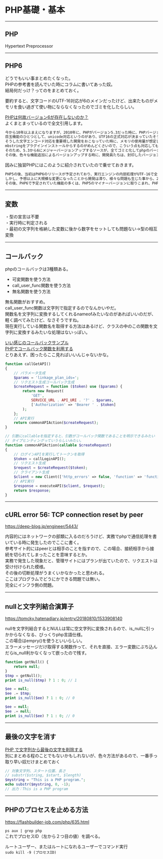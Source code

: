 # PHP基礎・基本

---

## PHP

Hypertext Preprocessor

---

## PHP6

どうでもいい事まとめたくなった。  
PHPの参考書を読んでいた時にコラムに書いてあった奴。  
結局何だっけ？ってのをまとめておく。  

要約すると、文字コードのUTF-16対応が6のメインだったけど、出来たものがメモリを食い過ぎて使い物にならなくなったのでゴミを化したらしい。  

[PHPは何故バージョン6が存在しないのか？](https://wordpress.ideacompo.com/?p=16906)  
よくまとまっているので全文引用します。  

``` txt : PHP6は開発失敗作
今から10年以上まえになりますが、2010年に、PHPがバージョン5.3だった時に、PHPバージョン6の開発が精力的に行われていたそうです。
目玉機能のひとつとして、unicode対応というのがあり、UTF16の正式対応が決まっていたそうです。
そうした文字エンコード対応を重要視した開発をおこなっていた時に、メモリの使用量が想定したよりも膨らみすぎて、正直使い物にならなくなってしまったようです。
mbstringをプラグインインストールからするのがめんどくさいので、こういう点も対応してもらいたいんですが、文字コードはインターネットでの黒歴史が多いジャンルですからね。SHIFT-JISとか、EUCとか・・・
そのため、5.3から6にメジャーバージョンアップするソースが、全てゴミと化してphpのバージョン事態も5.3にロールバックしてしまったという痛ましい事件が起きたらしいです。
その後、色々な機能追加によるバージョンアップする時に、開発員たちは、封印したバージョンとして6をすっ飛ばして、7を選択したのだそうです。
```

因みに独習PHPにはこのように紹介されていたので乗せておきます。

``` txt : 独習コラム
PHP5の後、当初はPHP6のリリースが予定されており、実行エンジンの内部処理がUTF-16で全て置き換えられる予定でした。
しかし、予想以上に大規模な変更になったことから開発は滞り、様々な問題も生じた事から、2010年に結局、開発は断念されることになりました。
その後、PHP6で予定されていた機能の多くは、PHP5のマイナーバージョンに取りこまれ、PHP6は永久欠番になったのです。
```

---

## 変数

・型の宣言は不要  
・実行時に判定される  
・最初の文字列を格納した変数に後から数字をセットしても問題ない→型の相互変換  

---

## コールバック

phpのコールバックは3種類ある。  

- 可変関数を使う方法  
- call_user_func関数を使う方法  
- 無名関数を使う方法  

無名関数がおすすめ。  
call_user_func関数は文字列で指定するのでなんかいやだ。  
関数名を文字列に変換するしてくれるnameofみたいなのがあればいいのだが、軽く調べてみたけど、なさそうですね。  
現在実行している関数名を取得する方法はあるけど、クラスの中のこの関数を文字列に変換するみたいな処理はないっぽい。  

[いい感じのコールバックサンプル](https://qiita.com/dublog/items/0eb8bcea2fc452c0b4b2)  
[PHPでコールバック関数を利用する](https://qiita.com/tricogimmick/items/23fb5958b6ea914bbfb5)  
とりあえず、困ったらここ見ればいいんじゃないかな。  

``` PHP : うまくいった無名関数を使ったAPI実行サンプル
function callGetAPI()
{
    // パラメータ生成
    $params = 'linkage_plan_ids=';
    // リクエスト生成コールバック生成
    $createRequest = function ($token) use ($params) {
        return new Request(
            'GET',
            SERVICE_URL . API_URI . '?' . $params,
            ['Authorization' => 'Bearer ' . $token]
        );
    };
    // API実行
    return commonAPIAction($createRequest);
}

// 引数にcallableを指定すると、引数がコールバック関数であることを明示できるみたい
// タイプヒンティングっていうらしいみたい。
function commonAPIAction(callable $createRequest)
{
    // ログインAPIを実行してトークンを取得
    $token = callLoginAPI();
    // リクエスト生成
    $request = $createRequest($token);
    // クライアント生成
    $client = new Client(['http_errors' => false, 'function' => 'functionfunction']);
    // API実行
    $response = executeAPI($client, $request);
    return $response;
}
```

---

## cURL error 56: TCP connection reset by peer

<https://deep-blog.jp/engineer/5443/>  

内容的にはネットワークの部類に入るのだろうけど、実務でphpで通信処理を書いている時に発生したのでここに書く。  
参考サイト的にはpeerとは相手のことを指すので、この場合、接続相手から接続を切られてしまったことを意味するとか。  
実務で発生した現象だと、管理サイトにはプランが出ていたので、リクエストは受け付けられた模様。  
その後の切断処理がうまくいかなかったと思われる。  
ここはプログラムでどうにかできる問題では無い。  
完全にインフラ側の問題。  

---

## nullと文字列結合演算子

<https://tomcky.hatenadiary.jp/entry/20180810/1533908140>

nullを文字列結合するとNULLは常に空文字列に変換されるので、is_nullに引っかからなくなる、びっくりphp言語仕様。  
この場合はempry()を使うといいらしい。  
エラーメッセージだけ取得する関数作って、それを直接、エラー変数にぶち込んだらis_null利かなくなって嵌ったので残す。  

``` php
function getNull() {
    return null;
}
$tmp = getNull();
print is_null($tmp) ? 1 : 0; // 1

$ee = null;
$ee .= $tmp;
print is_null($ee) ? 1 : 0; // 0

$ee = null;
$ee .= null;
print is_null($ee) ? 1 : 0; // 0
```

---

## 最後の文字を消す

[PHP で文字列から最後の文字を削除する](https://www.delftstack.com/ja/howto/php/php-remove-last-character-from-string/)  
別にまとめる程のことでもないかもしれないが、色々方法があるので、一番手っ取り早い奴だけまとめておく  

``` php
// 対象文字列、スタート位置、長さ
// substr($string, $start, $length)
$mystring = "This is a PHP program.";
echo substr($mystring, 0, -1);
// 出力：This is a PHP program
```

---

## PHPのプロセスを止める方法

<https://flashbuilder-job.com/php/635.html>

`ps aux | grep php`  
これでプロセスID（左から２つ目の値）を調べる。  

ルートユーザー、またはルートになれるユーザーでコマンド実行  
`sudo kill -9 (プロセスID)`  
